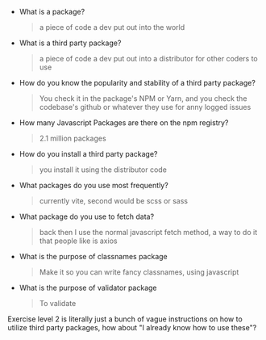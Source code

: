 -   What is a package?
    > a piece of code a dev put out into the world
-   What is a third party package?
    > a piece of code a dev put out into a distributor for other coders to use
-   How do you know the popularity and stability of a third party package?
    > You check it in the package's NPM or Yarn, and you check the codebase's github or whatever they use for anny logged issues
-   How many Javascript Packages are there on the npm registry?
    > 2.1 million packages
-   How do you install a third party package?
    > you install it using the distributor code
-   What packages do you use most frequently?
    > currently vite, second would be scss or sass
-   What package do you use to fetch data?
    > back then I use the normal javascript fetch method, a way to do it that people like is axios
-   What is the purpose of classnames package
    > Make it so you can write fancy classnames, using javascript
-   What is the purpose of validator package
    > To validate

Exercise level 2 is literally just a bunch of vague instructions on how to utilize third party packages, how about "I already know how to use these"?
